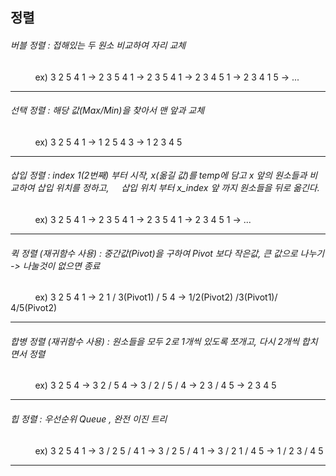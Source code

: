 <h2> 정렬 </h2>
<h6>버블 정렬 : 접해있는 두 원소 비교하여 자리 교체 </h6>
&nbsp; &nbsp; &nbsp; &nbsp; &nbsp; ex) 3 2 5 4 1 -> 2 3 5 4 1 -> 2 3 5 4 1 -> 2 3 4 5 1 -> 2 3 4 1 5 -> ...<br>
            
<hr>

<h6>선택 정렬 : 해당 값(Max/Min)을 찾아서 맨 앞과 교체 </h6>
&nbsp; &nbsp; &nbsp; &nbsp; &nbsp; ex) 3 2 5 4 1 -> 1 2 5 4 3 -> 1 2 3 4 5 <br>
            
<hr>

<h6>삽입 정렬 : index 1(2번째) 부터 시작, x(옮길 값)를 temp에 담고 x 앞의 원소들과 비교하여 삽입 위치를 정하고,
&nbsp; &nbsp; 삽입 위치 부터 x_index 앞 까지 원소들을 뒤로 옮긴다. </h6>
&nbsp; &nbsp; &nbsp; &nbsp; &nbsp; ex) 3 2 5 4 1 -> 2 3 5 4 1 -> 2 3 5 4 1 -> 2 3 4 5 1 -> ... <br>
            
<hr>    

<h6>퀵 정렬 (재귀함수 사용) : 중간값(Pivot)을 구하여 Pivot 보다 작은값, 큰 값으로 나누기 -> 나눌것이 없으면 종료 </h6>
&nbsp; &nbsp; &nbsp; &nbsp; &nbsp; ex) 3 2 5 4 1 -> 2 1 / 3(Pivot1) / 5 4 ->  1/2(Pivot2) /3(Pivot1)/ 4/5(Pivot2)<br>
                         
<hr>

<h6>합병 정렬 (재귀함수 사용) : 원소들을 모두 2로 1개씩 있도록 쪼개고, 다시 2개씩 합치면서 정렬 </h6>
&nbsp; &nbsp; &nbsp; &nbsp; &nbsp; ex) 3 2 5 4 -> 3 2 / 5 4 -> 3 / 2 / 5 / 4 -> 2 3 / 4 5 -> 2 3 4 5 <br>
<hr>

<h6>힙 정렬 : 우선순위 Queue , 완전 이진 트리 </h6>
&nbsp; &nbsp; &nbsp; &nbsp; &nbsp; ex) 3 2 5 4 1 -> 3 / 2 5 / 4 1 -> 3 / 2 5 / 4 1 -> 3 / 2 1 / 4 5 -> 1 / 2 3 / 4 5 <br>
<hr>
